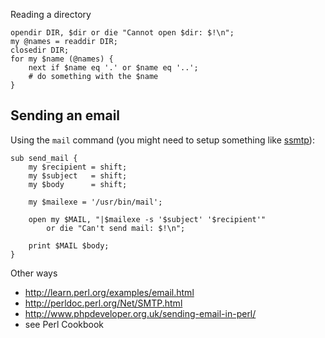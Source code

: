 Reading a directory

    opendir DIR, $dir or die "Cannot open $dir: $!\n";
    my @names = readdir DIR;
    closedir DIR;
    for my $name (@names) {
        next if $name eq '.' or $name eq '..';
        # do something with the $name
    }

Sending an email
----------------

Using the `mail` command (you might need to setup something like [ssmtp](http://jreisinger.blogspot.sk/2014/02/fixing-email-aliases-when-using-ssmtp.html)):

    sub send_mail {
        my $recipient = shift;
        my $subject   = shift;
        my $body      = shift;

        my $mailexe = '/usr/bin/mail';

        open my $MAIL, "|$mailexe -s '$subject' '$recipient'"
            or die "Can't send mail: $!\n";

        print $MAIL $body;
    }
    
Other ways

* http://learn.perl.org/examples/email.html
* http://perldoc.perl.org/Net/SMTP.html
* http://www.phpdeveloper.org.uk/sending-email-in-perl/
* see Perl Cookbook
